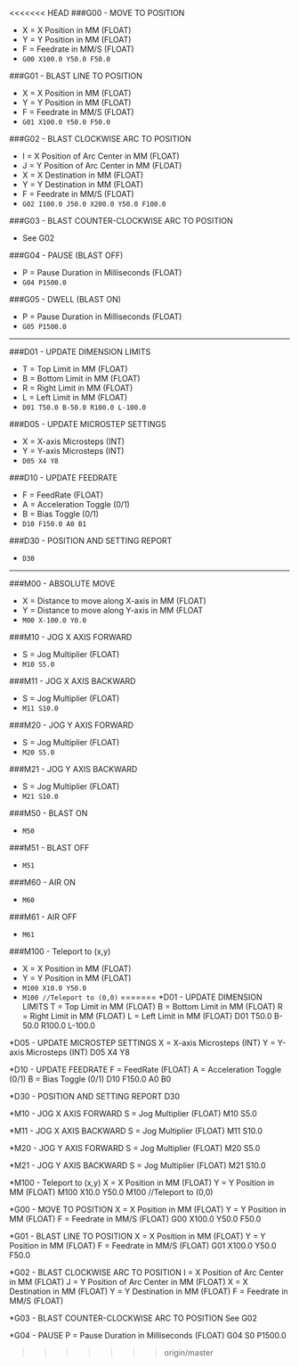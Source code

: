 <<<<<<< HEAD
###G00 - MOVE TO POSITION
* X = X Position in MM (FLOAT)
* Y = Y Position in MM (FLOAT)
* F = Feedrate in MM/S (FLOAT)
* `G00 X100.0 Y50.0 F50.0`

###G01 - BLAST LINE TO POSITION
* X = X Position in MM (FLOAT)
* Y = Y Position in MM (FLOAT)
* F = Feedrate in MM/S (FLOAT)
* `G01 X100.0 Y50.0 F50.0`

###G02 - BLAST CLOCKWISE ARC TO POSITION
* I = X Position of Arc Center in MM (FLOAT)
* J = Y Position of Arc Center in MM (FLOAT)
* X = X Destination in MM (FLOAT)
* Y = Y Destination in MM (FLOAT)
* F = Feedrate in MM/S (FLOAT)
* `G02 I100.0 J50.0 X200.0 Y50.0 F100.0`

###G03 - BLAST COUNTER-CLOCKWISE ARC TO POSITION
* See G02

###G04 - PAUSE (BLAST OFF)
* P = Pause Duration in Milliseconds (FLOAT)
* `G04 P1500.0`

###G05 - DWELL (BLAST ON)
* P = Pause Duration in Milliseconds (FLOAT)
* `G05 P1500.0`

---
###D01 - UPDATE DIMENSION LIMITS
* T = Top Limit in MM (FLOAT)
* B = Bottom Limit in MM (FLOAT)
* R = Right Limit in MM (FLOAT)
* L = Left Limit in MM (FLOAT)
* `D01 T50.0 B-50.0 R100.0 L-100.0`

###D05 - UPDATE MICROSTEP SETTINGS
* X = X-axis Microsteps (INT)
* Y = Y-axis Microsteps (INT)
* `D05 X4 Y8`

###D10 - UPDATE FEEDRATE
* F = FeedRate (FLOAT)
* A = Acceleration Toggle (0/1)
* B = Bias Toggle (0/1)
* `D10 F150.0 A0 B1`

###D30 - POSITION AND SETTING REPORT
* `D30`

---
###M00 - ABSOLUTE MOVE
* X = Distance to move along X-axis in MM (FLOAT)
* Y = Distance to move along Y-axis in MM (FLOAT
* `M00 X-100.0 Y0.0`

###M10 - JOG X AXIS FORWARD
* S = Jog Multiplier (FLOAT)
* `M10 S5.0`

###M11 - JOG X AXIS BACKWARD
* S = Jog Multiplier (FLOAT)
* `M11 S10.0`

###M20 - JOG Y AXIS FORWARD
* S = Jog Multiplier (FLOAT)
* `M20 S5.0`

###M21 - JOG Y AXIS BACKWARD
* S = Jog Multiplier (FLOAT)
* `M21 S10.0`

###M50 - BLAST ON
* `M50`

###M51 - BLAST OFF
* `M51`

###M60 - AIR ON
* `M60`

###M61 - AIR OFF
* `M61`

###M100 - Teleport to (x,y)
* X = X Position in MM (FLOAT)
* Y = Y Position in MM (FLOAT)
* `M100 X10.0 Y50.0`
* `M100 //Teleport to (0,0)`
=======
*D01 - UPDATE DIMENSION LIMITS
T = Top Limit in MM (FLOAT)
B = Bottom Limit in MM (FLOAT)
R = Right Limit in MM (FLOAT)
L = Left Limit in MM (FLOAT)
D01 T50.0 B-50.0 R100.0 L-100.0

*D05 - UPDATE MICROSTEP SETTINGS
X = X-axis Microsteps (INT)
Y = Y-axis Microsteps (INT)
D05 X4 Y8

*D10 - UPDATE FEEDRATE
F = FeedRate (FLOAT)
A = Acceleration Toggle (0/1)
B = Bias Toggle (0/1)
D10 F150.0 A0 B0

*D30 - POSITION AND SETTING REPORT
D30

*M10 - JOG X AXIS FORWARD
S = Jog Multiplier (FLOAT)
M10 S5.0

*M11 - JOG X AXIS BACKWARD
S = Jog Multiplier (FLOAT)
M11 S10.0

*M20 - JOG Y AXIS FORWARD
S = Jog Multiplier (FLOAT)
M20 S5.0

*M21 - JOG Y AXIS BACKWARD
S = Jog Multiplier (FLOAT)
M21 S10.0

*M100 - Teleport to (x,y)
X = X Position in MM (FLOAT)
Y = Y Position in MM (FLOAT)
M100 X10.0 Y50.0
M100 //Teleport to (0,0)

*G00 - MOVE TO POSITION
X = X Position in MM (FLOAT)
Y = Y Position in MM (FLOAT)
F = Feedrate in MM/S (FLOAT)
G00 X100.0 Y50.0 F50.0

*G01 - BLAST LINE TO POSITION
X = X Position in MM (FLOAT)
Y = Y Position in MM (FLOAT)
F = Feedrate in MM/S (FLOAT)
G01 X100.0 Y50.0 F50.0

*G02 - BLAST CLOCKWISE ARC TO POSITION
I = X Position of Arc Center in MM (FLOAT)
J = Y Position of Arc Center in MM (FLOAT)
X = X Destination in MM (FLOAT)
Y = Y Destination in MM (FLOAT)
F = Feedrate in MM/S (FLOAT)

*G03 - BLAST COUNTER-CLOCKWISE ARC TO POSITION
See G02

*G04 - PAUSE
P = Pause Duration in Milliseconds (FLOAT)
G04 S0 P1500.0
>>>>>>> origin/master
